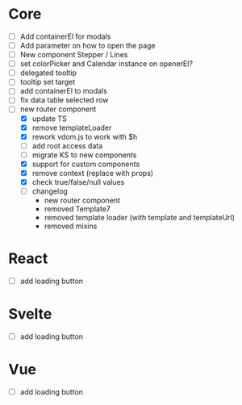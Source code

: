 # Core

- [ ] Add containerEl for modals
- [ ] Add parameter on how to open the page
- [ ] New component Stepper / Lines
- [ ] set colorPicker and Calendar instance on openerEl?
- [ ] delegated tooltip
- [ ] tooltip set target
- [ ] add containerEl to modals
- [ ] fix data table selected row
- [ ] new router component
  - [x] update TS
  - [x] remove templateLoader
  - [x] rework vdom.js to work with \$h
  - [ ] add root access data
  - [ ] migrate KS to new components
  - [x] support for custom components
  - [x] remove context (replace with props)
  - [x] check true/false/null values
  - [ ] changelog
    - new router component
    - removed Template7
    - removed template loader (with template and templateUrl)
    - removed mixins

# React

- [ ] add loading button

# Svelte

- [ ] add loading button

# Vue

- [ ] add loading button
